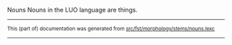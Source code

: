 Nouns
Nouns in the LUO language are things.

* * *

<small>This (part of) documentation was generated from [src/fst/morphology/stems/nouns.lexc](https://github.com/giellalt/lang-luo/blob/main/src/fst/morphology/stems/nouns.lexc)</small>

---

